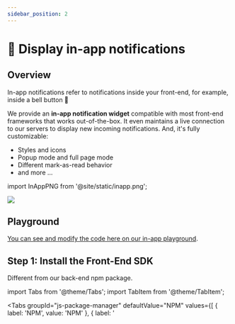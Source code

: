 ```yaml
---
sidebar_position: 2
---
```


# 🔔 Display in-app notifications

## Overview

In-app notifications refer to notifications inside your front-end, for example, inside a bell button 🔔

We provide an <strong>in-app notification widget</strong> compatible with most front-end frameworks that works out-of-the-box. It even maintains a live connection to our servers to display new incoming notifications. And, it's fully customizable:

- Styles and icons
- Popup mode and full page mode
- Different mark-as-read behavior
- and more ...

import InAppPNG from '@site/static/inapp.png';

<div style={{display: "flex", justifyContent: "start"}}>
  <img src={InAppPNG} style={{maxWidth: 500, borderRadius: 8, width: "100%"}} />
</div>

## Playground

[You can see and modify the code here on our in-app playground](../features/mergetags#playground).

## Step 1: Install the Front-End SDK

Different from our back-end npm package.

import Tabs from '@theme/Tabs';
import TabItem from '@theme/TabItem';

<Tabs
groupId="js-package-manager"
defaultValue="NPM"
values={[
{ label: 'NPM', value: 'NPM' },
{ label: '<script>', value: 'script' }
]
}>
<TabItem value="NPM">

```bash
npm install notificationapi-js-client-sdk
# yarn add notificationapi-js-client-sdk
# pnpm add notificationapi-js-client-sdk
```

</TabItem>
<TabItem value="script">

```html
<script src="https://unpkg.com/notificationapi-js-client-sdk@4.4.0/dist/notificationapi-js-client-sdk.js"></script>
```

</TabItem>
</Tabs>

## Step 2: Render the In-App Widget

The example shows the NotificationAPI widget in your front-end. It will automatically pull the in-app notifications from our servers for the given userId and keeps a live connection to receive any new notifications. The widget is placed in the container div specified by ID.

<Tabs
groupId="frontend-language"
defaultValue="react"
values={[
{ label: 'React', value: 'react' },
{ label: 'Next.js', value: 'next' },
{ label: 'Remix', value: 'remix' },
{ label: 'Vue', value: 'vue' },
{ label: 'Angular', value: 'angular' },
{ label: 'JavaScript', value: 'js' }
]
}>
<TabItem value="react">

Create the following component and use it anywhere in your app:

```jsx
import NotificationAPI from 'notificationapi-js-client-sdk';
import 'notificationapi-js-client-sdk/dist/styles.css';
import { PopupPosition } from 'notificationapi-js-client-sdk/lib/interfaces';
import { memo, useEffect } from 'react';

const NotificationAPIComponent = memo((props) => {
  useEffect(() => {
    const notificationapi = new NotificationAPI({
      clientId: 'CLIENT_ID',
      userId: props.userId
    });
    notificationapi.showInApp({
      root: 'CONTAINER_DIV_ID',
      popupPosition: PopupPosition.BottomLeft
    });
  }, [props.userId]);

  return <div id="CONTAINER_DIV_ID"></div>;
});
export default NotificationAPIComponent;
```

</TabItem>
<TabItem value="next">

Create the following component and use it anywhere in your app:

```jsx
'use client';

import 'notificationapi-js-client-sdk/dist/styles.css';
import { memo, useEffect } from 'react';
const NotificationAPIComponent = memo((props: { userId: string }) => {
  useEffect(() => {
    const loadNotificationAPI = async () => {
      const NotificationAPI = (await import('notificationapi-js-client-sdk'))
        .default;
      const notificationapi = new NotificationAPI({
        clientId: 'CLIENT_ID',
        userId: props.userId
      });
      notificationapi.showInApp({
        root: 'CONTAINER_DIV_ID'
      });
    };

    // Call the async function
    loadNotificationAPI();
  }, [props.userId]);

  return <div id="CONTAINER_DIV_ID"></div>;
});

NotificationAPIComponent.displayName = 'NotificationAPIComponent';

export default NotificationAPIComponent;
```

</TabItem>
<TabItem value="remix">

a) Add the following to your remix.config.js:

```js
// to import esm libraries: https://remix.run/docs/en/main/guides/gotchas#importing-esm-packages
serverDependenciesToBundle: ['notificationapi-js-client-sdk'];
```

b) Add our CSS styles to your root component:

```js
import NotificationAPICSS from 'notificationapi-js-client-sdk/dist/styles.css';

export const links: LinksFunction = () => {
  return [
    { rel: 'stylesheet', href: NotificationAPICSS }
    // and the other links ...
  ];
};
```

c) Import and use our library:

```jsx
import NotificationAPIClient from 'notificationapi-js-client-sdk';
import { useEffect } from 'react';

export default function Index() {
  useEffect(() => {
    const notificationapi = new NotificationAPIClient({
      clientId: 'CLIENT_ID',
      userId: 'USER_ID'
    });

    notificationapi.showInApp({
      root: 'bell-container'
    });
  }, []);

  return (
    <main>
      <div id="bell-container"></div>
    </main>
  );
}
```

</TabItem>
<TabItem value="vue">

```html
<script setup>
  import NotificationAPI from 'notificationapi-js-client-sdk';
  import 'notificationapi-js-client-sdk/dist/styles.css';
  import { onMounted } from 'vue';
  onMounted(() => {
    const notificationapi = new NotificationAPI({
      clientId: 'CLIENT_ID',
      userId: 'USER_ID'
    });

    notificationapi.showInApp({
      root: 'myNotifications'
    });
  });
</script>

<template>
  <div>Hello World!</div>
  <div id="myNotifications"></div>
</template>
```

</TabItem>

<TabItem value="angular">
a) Add our CSS to your styles.scss file:

```js
@import 'node_modules/notificationapi-js-client-sdk/dist/styles.css'
```

b) Import and use our library:

```jsx
import NotificationAPI from 'notificationapi-js-client-sdk';
import {PopupPosition} from 'notificationapi-js-client-sdk/lib/interfaces';

ngOnInit() {
  const notificationapi = new NotificationAPI({
      userId: "USERS_ID",
      clientId: "CLIENT_ID",
    });
  notificationapi.showInApp({
    root: 'bell-container', // root element containing the button
    popupPosition: PopupPosition.BottomLeft
  });
}

// This goes inside the template
<div id="bell-container"></div>
```

</TabItem>
<TabItem value="js">

```html
<script>
  const notificationapi = new NotificationAPI({
    clientId: 'CLIENT_ID',
    userId: 'USER_ID'
  });
  notificationapi.showInApp({
    root: 'CONTAINER_DIV_ID',
    popupPosition: 'bottomLeft'
  });
</script>
```

</TabItem>
</Tabs>

## Next Steps

You are now receiving in-app notifications on your front-end! 🎉

Let's do a few more things:

- [⚙️ Manage User Notification Preferences](../quick-start/manage-preferences)
- [📱 Setup Mobile Push](../guides/mobile-push)
- [🌐 Setup Web Push](../guides/web-push)
